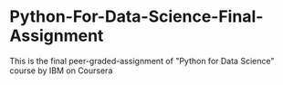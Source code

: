 # Python-For-Data-Science-Final-Assignment
This is the final peer-graded-assignment of "Python for Data Science" course by IBM on Coursera
